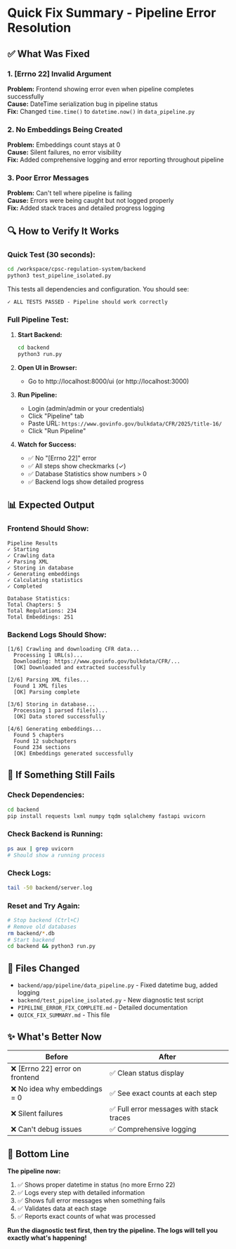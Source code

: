 # Quick Fix Summary - Pipeline Error Resolution

## ✅ What Was Fixed

### 1. [Errno 22] Invalid Argument
**Problem:** Frontend showing error even when pipeline completes successfully  
**Cause:** DateTime serialization bug in pipeline status  
**Fix:** Changed `time.time()` to `datetime.now()` in `data_pipeline.py`

### 2. No Embeddings Being Created
**Problem:** Embeddings count stays at 0  
**Cause:** Silent failures, no error visibility  
**Fix:** Added comprehensive logging and error reporting throughout pipeline

### 3. Poor Error Messages
**Problem:** Can't tell where pipeline is failing  
**Cause:** Errors were being caught but not logged properly  
**Fix:** Added stack traces and detailed progress logging

## 🔍 How to Verify It Works

### Quick Test (30 seconds):
```bash
cd /workspace/cpsc-regulation-system/backend
python3 test_pipeline_isolated.py
```

This tests all dependencies and configuration. You should see:
```
✓ ALL TESTS PASSED - Pipeline should work correctly
```

### Full Pipeline Test:

1. **Start Backend:**
   ```bash
   cd backend
   python3 run.py
   ```

2. **Open UI in Browser:**
   - Go to http://localhost:8000/ui (or http://localhost:3000)

3. **Run Pipeline:**
   - Login (admin/admin or your credentials)
   - Click "Pipeline" tab
   - Paste URL: `https://www.govinfo.gov/bulkdata/CFR/2025/title-16/`
   - Click "Run Pipeline"

4. **Watch for Success:**
   - ✅ No "[Errno 22]" error
   - ✅ All steps show checkmarks (✓)
   - ✅ Database Statistics show numbers > 0
   - ✅ Backend logs show detailed progress

## 📊 Expected Output

### Frontend Should Show:
```
Pipeline Results
✓ Starting
✓ Crawling data
✓ Parsing XML
✓ Storing in database
✓ Generating embeddings
✓ Calculating statistics
✓ Completed

Database Statistics:
Total Chapters: 5
Total Regulations: 234
Total Embeddings: 251
```

### Backend Logs Should Show:
```
[1/6] Crawling and downloading CFR data...
  Processing 1 URL(s)...
  Downloading: https://www.govinfo.gov/bulkdata/CFR/...
  [OK] Downloaded and extracted successfully

[2/6] Parsing XML files...
  Found 1 XML files
  [OK] Parsing complete

[3/6] Storing in database...
  Processing 1 parsed file(s)...
  [OK] Data stored successfully

[4/6] Generating embeddings...
  Found 5 chapters
  Found 12 subchapters
  Found 234 sections
  [OK] Embeddings generated successfully
```

## 🚨 If Something Still Fails

### Check Dependencies:
```bash
cd backend
pip install requests lxml numpy tqdm sqlalchemy fastapi uvicorn
```

### Check Backend is Running:
```bash
ps aux | grep uvicorn
# Should show a running process
```

### Check Logs:
```bash
tail -50 backend/server.log
```

### Reset and Try Again:
```bash
# Stop backend (Ctrl+C)
# Remove old databases
rm backend/*.db
# Start backend
cd backend && python3 run.py
```

## 📝 Files Changed

- `backend/app/pipeline/data_pipeline.py` - Fixed datetime bug, added logging
- `backend/test_pipeline_isolated.py` - New diagnostic test script
- `PIPELINE_ERROR_FIX_COMPLETE.md` - Detailed documentation
- `QUICK_FIX_SUMMARY.md` - This file

## ✨ What's Better Now

| Before | After |
|--------|-------|
| ❌ [Errno 22] error on frontend | ✅ Clean status display |
| ❌ No idea why embeddings = 0 | ✅ See exact counts at each step |
| ❌ Silent failures | ✅ Full error messages with stack traces |
| ❌ Can't debug issues | ✅ Comprehensive logging |

## 🎯 Bottom Line

**The pipeline now:**
1. ✅ Shows proper datetime in status (no more Errno 22)
2. ✅ Logs every step with detailed information
3. ✅ Shows full error messages when something fails
4. ✅ Validates data at each stage
5. ✅ Reports exact counts of what was processed

**Run the diagnostic test first, then try the pipeline. The logs will tell you exactly what's happening!**

